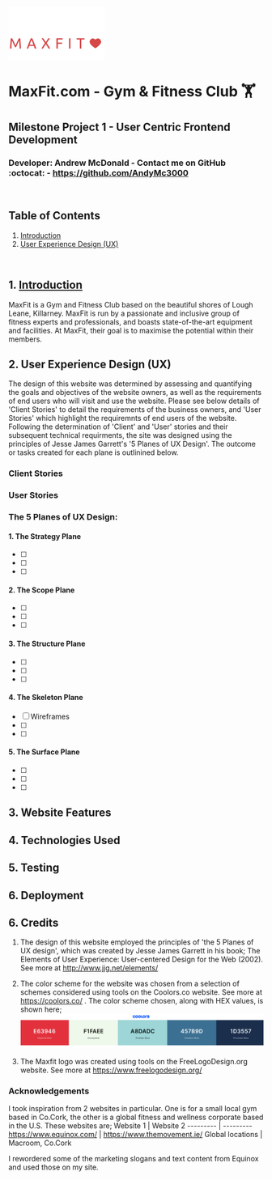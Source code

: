 ![M A X F I T Logo created using FreeLogoDesign.org](/maxfit-logo-readme.png)

# MaxFit.com - Gym & Fitness Club :weight_lifting: #
## Milestone Project 1 - User Centric Frontend Development ##
### Developer: Andrew McDonald - Contact me on GitHub :octocat: - https://github.com/AndyMc3000 ###
<br>

## Table of Contents ##
1. [Introduction](#introduction-heading)
1. [User Experience Design (UX)](#user-experience-design-(ux))
<br>

## 1. <a href="#introduction-heading">Introduction</a> ##
MaxFit is a Gym and Fitness Club based on the beautiful shores of Lough Leane, Killarney. MaxFit is run by a passionate and inclusive group of fitness experts and professionals, and boasts state-of-the-art equipment and facilities. At MaxFit, their goal is to maximise the potential within their members.

## 2. User Experience Design (UX) ##

The design of this website was determined by assessing and quantifying the goals and objectives of the website owners, as well as the requirements of end users who will visit and use the website. Please see below details of 'Client Stories' to detail the requirements of the business owners, and 'User Stories' which highlight the requiremnts of end users of the website. Following the determination of 'Client' and 'User' stories and their subsequent technical requirments, the site was designed using the principles of Jesse James Garrett's '5 Planes of UX Design'. The outcome or tasks created for each plane is outlinined below.

### Client Stories ###

### User Stories ###

### The 5 Planes of UX Design: ###
#### 1. The Strategy Plane ####
- [ ]
- [ ]
- [ ]
#### 2. The Scope Plane ####
- [ ]
- [ ]
- [ ]
#### 3. The Structure Plane ####
- [ ]
- [ ]
- [ ]
#### 4. The Skeleton Plane ####
- [ ] Wireframes
- [ ]
- [ ]
#### 5. The Surface Plane ####
- [ ]
- [ ]
- [ ]


## 3. Website Features ##

## 4. Technologies Used ##

## 5. Testing ##

## 6. Deployment ##

## 6. Credits ##
1. The design of this website employed the principles of 'the 5 Planes of UX design', which was created by Jesse James Garrett in his book; The Elements of User Experience: User-centered Design for the Web (2002). See more at http://www.jjg.net/elements/
1. The color scheme for the website was chosen from a selection of schemes considered using tools on the Coolors.co website. See more at https://coolors.co/ . The color scheme chosen, along with HEX values, is shown here;
![Color scheme and HEX values created using tools on Coolors.co](/maxfit-website-color-scheme.png)
  
1. The Maxfit logo was created using tools on the FreeLogoDesign.org website. See more at https://www.freelogodesign.org/


### Acknowledgements ###

I took inspiration from 2 websites in particular. One is for a small local gym based in Co.Cork, the other is a global fitness and wellness corporate based in the U.S. These websites are;
Website 1 | Website 2
--------- | ---------
https://www.equinox.com/ | https://www.themovement.ie/
Global locations  | Macroom, Co.Cork

I rewordered some of the marketing slogans and text content from Equinox and used those on my site.
